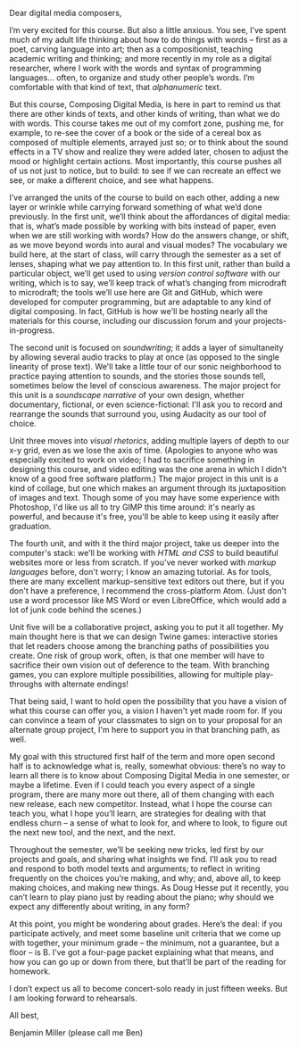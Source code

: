 Dear digital media composers,

I’m very excited for this course. But also a little anxious. You see, I’ve spent much of my adult life thinking about how to do things with words – first as a poet, carving language into art; then as a compositionist, teaching academic writing and thinking; and more recently in my role as a digital researcher, where I work with the words and syntax of programming languages... often, to organize and study other people’s words. I’m comfortable with that kind of text, that *alphanumeric* text.

But this course, Composing Digital Media, is here in part to remind us that there are other kinds of texts, and other kinds of writing, than what we do with words. This course takes me out of my comfort zone, pushing me, for example, to re-see the cover of a book or the side of a cereal box as composed of multiple elements, arrayed just so; or to think about the sound effects in a TV show and realize they were added later, chosen to adjust the mood or highlight certain actions. Most importantly, this course pushes all of us not just to notice, but to build: to see if we can recreate an effect we see, or make a different choice, and see what happens.

I’ve arranged the units of the course to build on each other, adding a new layer or wrinkle while carrying forward something of what we’d done previously. In the first unit, we’ll think about the affordances of digital media: that is, what’s made possible by working with bits instead of paper, even when we are still working with words? How do the answers change, or shift, as we move beyond words into aural and visual modes? The vocabulary we build here, at the start of class, will carry through the semester as a set of lenses, shaping what we pay attention to. In this first unit, rather than build a particular object, we’ll get used to using *version control software* with our writing, which is to say, we’ll keep track of what’s changing from microdraft to microdraft; the tools we’ll use here are Git and GitHub, which were developed for computer programming, but are adaptable to any kind of digital composing. In fact, GitHub is how we'll be hosting nearly all the materials for this course, including our discussion forum and your projects-in-progress.

The second unit is focused on *soundwriting*; it adds a layer of simultaneity by allowing several audio tracks to play at once (as opposed to the single linearity of prose text). We'll take a little tour of our sonic neighborhood to practice paying attention to sounds, and the stories those sounds tell, sometimes below the level of conscious awareness. The major project for this unit is a *soundscape narrative* of your own design, whether documentary, fictional, or even science-fictional: I'll ask you to record and rearrange the sounds that surround you, using Audacity as our tool of choice.

Unit three moves into *visual rhetorics*, adding multiple layers of depth to our x-y grid, even as we lose the axis of time. (Apologies to anyone who was especially excited to work on video; I had to sacrifice something in designing this course, and video editing was the one arena in which I didn't know of a good free software platform.) The major project in this unit is a kind of collage, but one which makes an argument through its juxtaposition of images and text. Though some of you may have some experience with Photoshop, I'd like us all to try GIMP this time around: it's nearly as powerful, and because it's free, you'll be able to keep using it easily after graduation.

The fourth unit, and with it the third major project, take us deeper into the computer's stack: we'll be working with *HTML and CSS* to build beautiful websites more or less from scratch. If you've never worked with *markup languages* before, don't worry; I know an amazing tutorial. As for tools, there are many excellent markup-sensitive text editors out there, but if you don't have a preference, I recommend the cross-platform Atom. (Just don't use a word processor like MS Word or even LibreOffice, which would add a lot of junk code behind the scenes.)

Unit five will be a collaborative project, asking you to put it all together. My main thought here is that we can design Twine games: interactive stories that let readers choose among the branching paths of possibilities you create. One risk of group work, often, is that one member will have to sacrifice their own vision out of deference to the team. With branching games, you can explore multiple possibilities, allowing for multiple play-throughs with alternate endings!

That being said, I want to hold open the possibility that you have a vision of what this course can offer you, a vision I haven't yet made room for. If you can convince a team of your classmates to sign on to your proposal for an alternate group project, I'm here to support you in that branching path, as well.

<!-- With these broad frameworks in mind, we’ll move into the heart of the course, a series of short units each emphasizing a different mode. In the visual unit, you’ll assemble multiple assets, including photographs and fonts, into a text that aims to pull people in. In the aural unit, you’ll re-mediate an alphanumeric text, adding voice and sonic textures to heighten its effects. And in the markup unit, you’ll explore the code behind the Web, and learn to restyle and reshape what you find there. -->
<!-- At the end of that unit, you’ll each propose a grand experiment: a digital media composing project large enough to support the work of three or four people over four or five weeks. We’ll take a vote, and the winning projects will move forward. -->
My goal with this structured first half of the term and more open second half is to acknowledge what is, really, somewhat obvious: there’s no way to learn all there is to know about Composing Digital Media in one semester, or maybe a lifetime. Even if I could teach you every aspect of a single program, there are many more out there, all of them changing with each new release, each new competitor. Instead, what I hope the course can teach you, what I hope you’ll learn, are strategies for dealing with that endless churn – a sense of what to look for, and where to look, to figure out the next new tool, and the next, and the next.

Throughout the semester, we’ll be seeking new tricks, led first by our projects and goals, and sharing what insights we find. I’ll ask you to read and respond to both model texts and arguments; to reflect in writing frequently on the choices you’re making, and why; and, above all, to keep making choices, and making new things. As Doug Hesse put it recently, you can’t learn to play piano just by reading about the piano; why should we expect any differently about writing, in any form?

At this point, you might be wondering about grades. Here’s the deal: if you participate actively, and meet some baseline unit criteria that we come up with together, your minimum grade – the minimum, not a guarantee, but a floor – is B. I’ve got a four-page packet explaining what that means, and how you can go up or down from there, but that’ll be part of the reading for homework.

I don’t expect us all to become concert-solo ready in just fifteen weeks. But I am looking forward to rehearsals.

All best,

Benjamin Miller
(please call me Ben)
